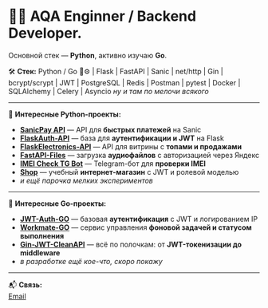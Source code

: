 # 🏴‍☠️ AQA Enginner / Backend Developer.

Основной стек — **Python**, активно изучаю **Go**.  

🛠 **Стек:** Python / Go 🐍⚙️ | Flask | FastAPI | Sanic | net/http | Gin | bcrypt/scrypt | JWT | PostgreSQL | Redis | Postman | pytest | Docker | SQLAlchemy | Celery | Asyncio _ну и там по мелочи всякого_  

---

🌟 **Интересные Python-проекты:**

- [**SanicPay API**](https://github.com/ekTeZy/SanicPay-API) — API для **быстрых платежей** на Sanic  
- [**FlaskAuth-API**](https://github.com/ekTeZy/FlaskAuth-API) — база для **аутентификации и JWT** на Flask  
- [**FlaskElectronics-API**](https://github.com/ekTeZy/FlaskElectronics-API) — API для витрины с **топами и продажами**  
- [**FastAPI-Files**](https://github.com/ekTeZy/FastAPI-Files) — загрузка **аудиофайлов** с авторизацией через Яндекс  
- [**IMEI Check TG Bot**](https://github.com/ekTeZy/IMEI-Check-TG-Bot) — Telegram-бот для **проверки IMEI**  
- [**Shop**](https://github.com/ekTeZy/Shop) — учебный **интернет-магазин** с JWT и ролевой моделью  
- _и ещё парочка мелких экспериментов_

---

🚀 **Интересные Go-проекты:**

- [**JWT-Auth-GO**](https://github.com/ekTeZy/JWT-Auth-GO) — базовая **аутентификация** с JWT и логированием IP  
- [**Workmate-GO**](https://github.com/ekTeZy/Workmate-GO) — сервис управления **фоновой задачей и статусом выполнения**
- [**Gin-JWT-CleanAPI**](https://github.com/ekTeZy/Gin-JWT-CleanAPI) — всё по полочкам: от **JWT-токенизации до middleware** 
- _в разработке ещё кое-что, скоро покажу_

---

📬 **Связь:**  
[Email](mailto:kamolikov.en@gmail.com)


